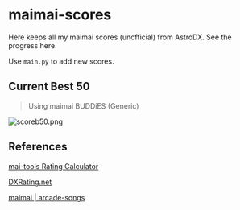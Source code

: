 # maimai-scores

Here keeps all my maimai scores (unofficial) from AstroDX. See the progress here.

Use `main.py` to add new scores.

## Current Best 50

> Using maimai BUDDiES (Generic)

![scoreb50.png](https://github.com/WiIIiamWei/maimai-scores/blob/master/scoreb50.png)

## References

[mai-tools Rating Calculator](https://myjian.github.io/mai-tools/rating-calculator/#ratingOutput)

[DXRating.net](https://dxrating.net/rating)

[maimai | arcade-songs](https://arcade-songs.zetaraku.dev/maimai/)

